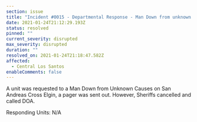 ```yaml
---
section: issue
title: "Incident #0015 - Departmental Response - Man Down from unknown causes"
date: 2021-01-24T21:12:29.193Z
status: resolved
pinned: ""
current_severity: disrupted
max_severity: disrupted
duration: ""
resolved_on: 2021-01-24T21:18:47.582Z
affected:
  - Central Los Santos
enableComments: false
---
```

A unit was requested to a Man Down from Unknown Causes on San Andreas Cross Elgin, a pager was sent out. However, Sheriffs cancelled and called DOA.

Responding Units: N/A